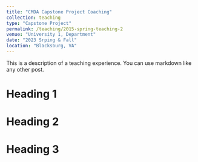 ```yaml
---
title: "CMDA Capstone Project Coaching"
collection: teaching
type: "Capstone Project"
permalink: /teaching/2015-spring-teaching-2
venue: "University 1, Department"
date: "2023 Srping & Fall"
location: "Blacksburg, VA"
---
```


This is a description of a teaching experience. You can use markdown like any other post.

Heading 1
======

Heading 2
======

Heading 3
======
